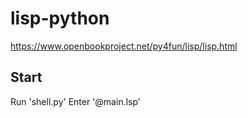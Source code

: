 # lisp-python
https://www.openbookproject.net/py4fun/lisp/lisp.html

## Start
Run 'shell.py'
Enter '@main.lsp'
